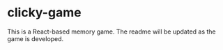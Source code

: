 # clicky-game

This is a React-based memory game. The readme will be updated as the game is developed.